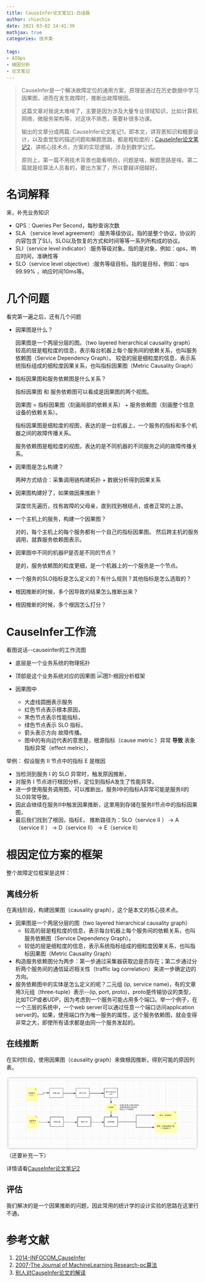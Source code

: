 ```yaml
---
title: CauseInfer论文笔记1-白话版
author: chiechie
date: 2021-03-02 14:41:39
mathjax: true
categories: 技术类

tags:
- AIOps
- 根因分析
- 论文笔记
---
```


> CauseInfer是一个解决故障定位的通用方案，原理是通过在历史数据中学习因果图，进而在发生故障时，推断出故障根因。
>
> 这篇文章对我说太难啃了，主要是因为涉及大量专业领域知识，比如计算机网络，微服务架构等，对这块不熟悉，需要补很多功课。
>
> 输出的文章分成两篇: CauseInfer论文笔记1，即本文，讲背景知识和概要设计，以及直觉型的描述问题和解题思路，都是粗粒度的；[CauseInfer论文笔记2](https://chiechie.github.io/2021/03/03/technology/causeinfer-notes2/)，讲核心技术点，方案的实现逻辑，涉及到数学公式。
> 
> 原则上，第一篇不用技术背景也能看明白，问题是啥，解题思路是啥。第二篇就是给算法人员看的，要出方案了，所以要越详细越好。


# 名词解释

来，补充业务知识

- QPS：Queries Per Second，每秒查询次数
- SLA （service level agreement）:服务等级协议。指的是整个协议，协议的内容包含了SLI，SLO以及恢复的方式和时间等等一系列所构成的协议。
- SLI（service level indicator）:服务等级对象。指的是对象，例如：qps，响应时间，准确性等
- SLO（service level objective）:服务等级目标。指的是目标，例如：qps 99.99% ，响应时间10ms等。


# 几个问题

看完第一遍之后，还有几个问题

- 因果图是什么？
  
  因果图是一个两层分层的图。（two layered hierarchical causality graph）
  较高的层是粗粒度的信息，表示每台机器上每个服务间的依赖关系，也叫服务依赖图（Service Dependency Graph）。
  较低的层是细粒度的信息，表示系统指标组成的细粒度因果关系，也叫指标因果图（Metric Causality Graph）

- 指标因果图和服务依赖图是什么关系？
  
  指标因果图 和 服务依赖图可以看成是因果图的两个视图。
  
  因果图 = 指标因果图（刻画局部的依赖关系） + 服务依赖图（刻画整个信息设备的依赖关系）。
  
  指标因果图是细粒度的视图，表达的是一台机器上，一个服务的指标和多个机器之间的故障传播关系。
  
  服务依赖图是粗粒度的视图，表达的是不同机器的不同服务之间的故障传播关系。
  
- 因果图是怎么构建？
  
  两种方式结合：采集调用链构建拓扑 + 数据分析得到因果关系
  
- 因果图构建好了，如果做因果推断？
  
  深度优先遍历，找有故障的父母亲，直到找到根结点，或者正常的上游。
  
- 一个主机上的服务，构建一个因果图？
  
  对的，每个主机上的每个服务都有一个自己的指标因果图。 然后跨主机的服务调用，就靠服务依赖图表示。
  
- 因果图中不同的机器IP是否是不同的节点？
  
  是的，服务依赖图的粒度更细，是一个机器上的一个服务是一个节点。

-  一个服务的SLO指标是怎么定义的？有什么规则？其他指标是怎么选取的？

- 根因推断的时候，多个因导致的结果怎么推断出来？
  
- 根因推断的时候，多个根因怎么打分？



#  CauseInfer工作流

看图说话--causeinfer的工作流图

- 底层是一个业务系统的物理拓扑
- 顶部是这个业务系统对应的因果图
![图1-根因分析框架](causeinfer_framework.jpeg)

- 因果图中
  - 大虚线圆圈表示服务
  - 红色节点表示根本原因，
  - 黑色节点表示性能指标，
  - 绿色节点表示 SLO 指标，
  - 箭头表示方向 故障传播。
  - 图中的有向边代表的意思是，根源指标（cause metric ）异常 **导致** 表象指标异常（effect metric），

举例：
假设服务 II 节点中的指标 E 是根因

- 当检测到服务 I 的 SLO 异常时，触发原因推断，
- 对服务 I 节点进行根因分析，定位到指标A发生了性能异常，
- 进一步使用服务调用图，可以推断出，服务I中的指标A异常可能是服务II的SLO异常导致。
- 因此会继续在服务II中触发因果推断，这里用到存储在服务II节点中的指标因果图，
- 最后我们找到了根因，指标E， 推断路径为：SLO（service II ） → A（service II ） → D（service II） → E（service II）


# 根因定位方案的框架

整个故障定位框架是这样：

## 离线分析
在离线阶段，构建因果图（causality graph），这个是本文的核心技术点。

- 因果图是一个两层分层的图（two layered hierarchical causality graph）
  - 较高的层是粗粒度的信息，表示每台机器上每个服务间的依赖关系，也叫服务依赖图（Service Dependency Graph）。
  - 较低的层是细粒度的信息，表示系统指标组成的细粒度因果关系，也叫指标因果图（Metric Causality Graph）
- 构造服务依赖图分为两步：第一步通过采集器获取边是否存在；第二步通过分析两个服务间的通信延迟相关性（traffic lag correlation）来进一步确定边的方向。
- 服务依赖图中的实体是怎么定义的呢？二元组 (ip, service name)，有的文章用3元组（three-tuple）表示--(ip, port, proto)，proto是传输协议的类型，比如TCP或者UDP，因为考虑到一个服务可能占用多个端口。举一个例子，在一个三层的系统中，一个web server可以通过任意一个端口访问application server的。如果，使用端口作为唯一服务的属性，这个服务依赖图，就会变得非常之大，即使所有请求都是由同一个服务发起的。


## 在线推断
在实时阶段，使用因果图（causality graph）来做根因推断，得到可能的原因列表。

![图1-根因分析框架](img.png)
（还要补充一下）


详情请看[CauseInfer论文笔记2](https://chiechie.github.io/2021/03/03/technology/causeinfer-notes2/)

## 评估

我们解决的是一个因果推断的问题，因此常用的统计学的设计实验的思路在这里行不通。



# 参考文献

1. [2014-INFOCOM_CauseInfer](https://netman.aiops.org/~peidan/ANM2016/RootCauseAnalysis/ReadingLists/2014INFOCOM_CauseInfer.pdf)
2. [2007-The Journal of MachineLearning Research-pc算法](https://www.jmlr.org/papers/volume8/kalisch07a/kalisch07a.pdf)
3. [别人对CauseInfer论文的解读](https://saruagithub.github.io/2020/04/13/20200413CauseInfer%E8%AE%BA%E6%96%871/)